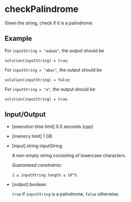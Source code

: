 # checkPalindrome

Given the string, check if it is a palindrome.

## Example

For `inputString = "aabaa"`, the output should be

`solution(inputString) = true`;

For `inputString = "abac"`, the output should be

`solution(inputString) = false`;

For `inputString = "a"`, the output should be

`solution(inputString) = true`.

## Input/Output

- [execution time limit] 0.5 seconds (cpp)
- [memory limit] 1 GB
- [input] string inputString

    A non-empty string consisting of lowercase characters.

    *Guaranteed constraints:*

    `1 ≤ inputString.length ≤ 10^5`.

- [output] boolean

    `true` if `inputString` is a palindrome, `false` otherwise.
